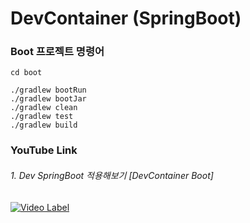 # DevContainer (SpringBoot)

### Boot 프로젝트 명령어

```
cd boot

./gradlew bootRun
./gradlew bootJar
./gradlew clean
./gradlew test
./gradlew build
```

### YouTube Link

###### 1. Dev SpringBoot 적용해보기 [DevContainer Boot]
[![Video Label](http://img.youtube.com/vi/5a7PSyUrhXg/0.jpg)](https://youtu.be/5a7PSyUrhXg)
